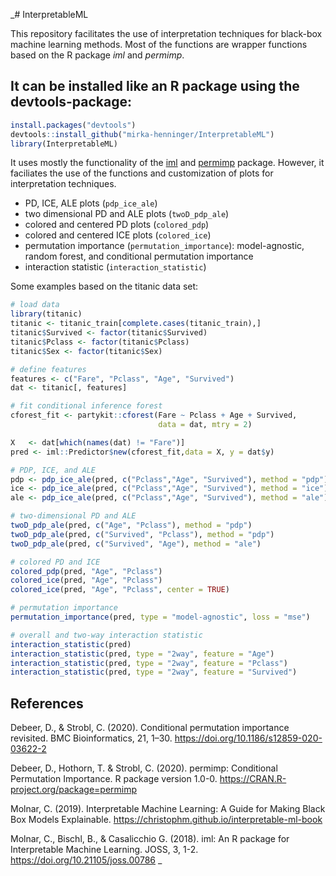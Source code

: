 _# InterpretableML

This repository facilitates the use of interpretation techniques for black-box machine learning methods. Most of the functions are wrapper functions based on the R package *iml* and *permimp*. 


It can be installed like an R package using the devtools-package:
----------------------------------------------------------

``` r
install.packages("devtools")
devtools::install_github("mirka-henninger/InterpretableML")
library(InterpretableML)
```

It uses mostly the functionality of the [iml](https://github.com/christophM/iml) and [permimp](https://github.com/ddebeer/permimp) package. However, it faciliates the use of the functions and customization of plots for interpretation techniques. 

- PD, ICE, ALE plots (```pdp_ice_ale```)
- two dimensional PD and ALE plots (```twoD_pdp_ale```)
- colored and centered PD plots (```colored_pdp```)
- colored and centered ICE plots (```colored_ice```)
- permutation importance (```permutation_importance```): model-agnostic, random forest, and conditional permutation importance
- interaction statistic (```interaction_statistic```)


Some examples based on the titanic data set: 
``` r
# load data
library(titanic)
titanic <- titanic_train[complete.cases(titanic_train),]
titanic$Survived <- factor(titanic$Survived)
titanic$Pclass <- factor(titanic$Pclass)
titanic$Sex <- factor(titanic$Sex)

# define features
features <- c("Fare", "Pclass", "Age", "Survived")
dat <- titanic[, features]

# fit conditional inference forest
cforest_fit <- partykit::cforest(Fare ~ Pclass + Age + Survived,
                                 data = dat, mtry = 2)

X   <- dat[which(names(dat) != "Fare")]
pred <- iml::Predictor$new(cforest_fit,data = X, y = dat$y)

# PDP, ICE, and ALE
pdp <- pdp_ice_ale(pred, c("Pclass","Age", "Survived"), method = "pdp")
ice <- pdp_ice_ale(pred, c("Pclass","Age", "Survived"), method = "ice")
ale <- pdp_ice_ale(pred, c("Pclass","Age", "Survived"), method = "ale")

# two-dimensional PD and ALE
twoD_pdp_ale(pred, c("Age", "Pclass"), method = "pdp")
twoD_pdp_ale(pred, c("Survived", "Pclass"), method = "pdp")
twoD_pdp_ale(pred, c("Survived", "Age"), method = "ale")

# colored PD and ICE
colored_pdp(pred, "Age", "Pclass")
colored_ice(pred, "Age", "Pclass")
colored_ice(pred, "Age", "Pclass", center = TRUE)

# permutation importance
permutation_importance(pred, type = "model-agnostic", loss = "mse")

# overall and two-way interaction statistic
interaction_statistic(pred)
interaction_statistic(pred, type = "2way", feature = "Age")
interaction_statistic(pred, type = "2way", feature = "Pclass")
interaction_statistic(pred, type = "2way", feature = "Survived")
```

References
----------
Debeer, D., & Strobl, C. (2020). Conditional permutation importance revisited. BMC Bioinformatics, 21, 1–30. https://doi.org/10.1186/s12859-020-03622-2

Debeer, D., Hothorn, T. & Strobl, C. (2020). permimp: Conditional Permutation Importance. R package version 1.0-0. https://CRAN.R-project.org/package=permimp

Molnar, C. (2019). Interpretable Machine Learning: A Guide for Making Black Box Models Explainable. https://christophm.github.io/interpretable-ml-book

Molnar, C., Bischl, B., & Casalicchio G. (2018). iml: An R package for Interpretable Machine Learning. JOSS, 3, 1-2. https://doi.org/10.21105/joss.00786
_
